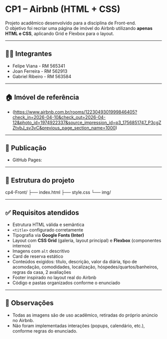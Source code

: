 # CP1 – Airbnb (HTML + CSS)

Projeto acadêmico desenvolvido para a disciplina de Front-end.  
O objetivo foi recriar uma página de imóvel do Airbnb utilizando **apenas HTML e CSS**, aplicando Grid e Flexbox para o layout.

---

## 👩‍💻 Integrantes
- Felipe Viana - RM 565341
- Joan Ferreira - RM 562913
- Gabriel Ribeiro - RM 563584

---

## 🏠 Imóvel de referência
- (https://www.airbnb.com.br/rooms/1223049301999846405?check_in=2026-04-10&check_out=2026-04-12&photo_id=1974922337&source_impression_id=p3_1756851747_P3cgZZtvbJ_sv3vC&previous_page_section_name=1000)

---

## 🔗 Publicação
- GitHub Pages: 

---

## 📂 Estrutura do projeto

cp4-Front/
├── index.html
├── style.css
└── img/


---

## ✅ Requisitos atendidos
- Estrutura HTML válida e semântica
- `<title>` configurado corretamente
- Tipografia via **Google Fonts (Inter)**
- Layout com **CSS Grid** (galeria, layout principal) e **Flexbox** (componentes internos)
- Imagens com `alt` descritivo
- Card de reserva estático
- Conteúdos exigidos: título, descrição, valor da diária, tipo de acomodação, comodidades, localização, hóspedes/quartos/banheiros, regras da casa, 2 avaliações
- Footer inspirado no layout real do Airbnb
- Código e pastas organizados conforme o enunciado

---


## 📌 Observações
- Todas as imagens são de uso acadêmico, retiradas do próprio anúncio no Airbnb.
- Não foram implementadas interações (popups, calendário, etc.), conforme regras do enunciado.


